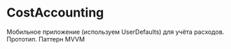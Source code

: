 # CostAccounting
Мобильное приложение (используем UserDefaults) для учёта расходов. Прототип. Паттерн MVVM
